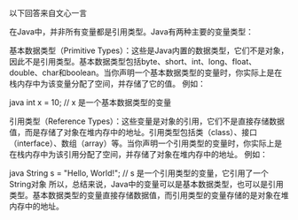 以下回答来自文心一言

在Java中，并非所有变量都是引用类型。Java有两种主要的变量类型：

基本数据类型（Primitive Types）：这些是Java内置的数据类型，它们不是对象，因此不是引用类型。基本数据类型包括byte、short、int、long、float、double、char和boolean。当你声明一个基本数据类型的变量时，你实际上是在栈内存中为该变量分配了空间，并存储了它的值。
例如：

java
int x = 10; // x 是一个基本数据类型的变量


引用类型（Reference Types）：这些变量是对象的引用，它们不是直接存储数据值，而是存储了对象在堆内存中的地址。引用类型包括类（class）、接口（interface）、数组（array）等。当你声明一个引用类型的变量时，你实际上是在栈内存中为该引用分配了空间，并存储了对象在堆内存中的地址。
例如：

java
String s = "Hello, World!"; // s 是一个引用类型的变量，它引用了一个String对象
所以，总结来说，Java中的变量可以是基本数据类型，也可以是引用类型。基本数据类型的变量直接存储数据值，而引用类型的变量存储的是对象在堆内存中的地址。